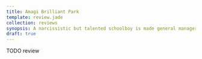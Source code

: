 ```yaml
---
title: Amagi Brilliant Park
template: review.jade
collection: reviews
synopsis: A narcissistic but talented schoolboy is made general manager of a run-down theme park staffed by real fairies.
draft: true
---
```


TODO review
